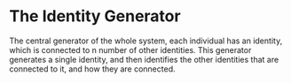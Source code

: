 # The Identity Generator

The central generator of the whole system, each individual has an identity,
which is connected to n number of other identities. This generator generates a single identity, and then identifies
the other identities that are connected to it, and how they are connected.